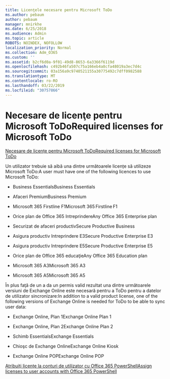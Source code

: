 ```yaml
---
title: Licenţele necesare pentru Microsoft ToDo
ms.author: pebaum
author: pebaum
manager: mnirkhe
ms.date: 6/25/2018
ms.audience: Admin
ms.topic: article
ROBOTS: NOINDEX, NOFOLLOW
localization_priority: Normal
ms.collection: Adm_O365
ms.custom: ''
ms.assetid: b2cf6d0a-9f01-49d8-8653-6a3366f6119d
ms.openlocfilehash: c492b46fa507c75a166eb4a8cfa48019a3ec7d4c
ms.sourcegitcommit: 03a156a9c9740521155a30775492c7dff0982588
ms.translationtype: MT
ms.contentlocale: ro-RO
ms.lasthandoff: 03/22/2019
ms.locfileid: "30757866"
---
```

# <a name="required-licenses-for-microsoft-todo"></a><span data-ttu-id="9d699-102">Necesare de licenţe pentru Microsoft ToDo</span><span class="sxs-lookup"><span data-stu-id="9d699-102">Required licenses for Microsoft ToDo</span></span>

[<span data-ttu-id="9d699-103">Necesare de licenţe pentru Microsoft ToDo</span><span class="sxs-lookup"><span data-stu-id="9d699-103">Required licenses for Microsoft ToDo</span></span>](https://support.office.com/article/381e9d1b-c500-49b5-973e-890fd86528d7.aspx)
  
<span data-ttu-id="9d699-104">Un utilizator trebuie să aibă una dintre următoarele licențe să utilizeze Microsoft ToDo:</span><span class="sxs-lookup"><span data-stu-id="9d699-104">A user must have one of the following licences to use Microsoft ToDo:</span></span>
  
- <span data-ttu-id="9d699-105">Business Essentials</span><span class="sxs-lookup"><span data-stu-id="9d699-105">Business Essentials</span></span>
    
- <span data-ttu-id="9d699-106">Afaceri Premium</span><span class="sxs-lookup"><span data-stu-id="9d699-106">Business Premium</span></span>
    
- <span data-ttu-id="9d699-107">Microsoft 365 Firstline F1</span><span class="sxs-lookup"><span data-stu-id="9d699-107">Microsoft 365 Firstline F1</span></span>
    
- <span data-ttu-id="9d699-108">Orice plan de Office 365 Intreprindere</span><span class="sxs-lookup"><span data-stu-id="9d699-108">Any Office 365 Enterprise plan</span></span>
    
- <span data-ttu-id="9d699-109">Securizat de afaceri productiv</span><span class="sxs-lookup"><span data-stu-id="9d699-109">Secure Productive Business</span></span>
    
- <span data-ttu-id="9d699-110">Asigura productiv Intreprindere E3</span><span class="sxs-lookup"><span data-stu-id="9d699-110">Secure Productive Enterprise E3</span></span>
    
- <span data-ttu-id="9d699-111">Asigura productiv Intreprindere E5</span><span class="sxs-lookup"><span data-stu-id="9d699-111">Secure Productive Enterprise E5</span></span>
    
- <span data-ttu-id="9d699-112">Orice plan de Office 365 educaţie</span><span class="sxs-lookup"><span data-stu-id="9d699-112">Any Office 365 Education plan</span></span>
    
- <span data-ttu-id="9d699-113">Microsoft 365 A3</span><span class="sxs-lookup"><span data-stu-id="9d699-113">Microsoft 365 A3</span></span>
    
- <span data-ttu-id="9d699-114">Microsoft 365 A5</span><span class="sxs-lookup"><span data-stu-id="9d699-114">Microsoft 365 A5</span></span>
    
<span data-ttu-id="9d699-115">În plus faţă de un a da un permis valid rezultat una dintre următoarele versiuni de Exchange Online este necesară pentru a ToDo pentru a datelor de utilizator sincronizare:</span><span class="sxs-lookup"><span data-stu-id="9d699-115">In addition to a valid product license, one of the following versions of Exchange Online is needed for ToDo to be able to sync user data:</span></span> 
  
- <span data-ttu-id="9d699-116">Exchange Online, Plan 1</span><span class="sxs-lookup"><span data-stu-id="9d699-116">Exchange Online Plan 1</span></span>
    
- <span data-ttu-id="9d699-117">Exchange Online, Plan 2</span><span class="sxs-lookup"><span data-stu-id="9d699-117">Exchange Online Plan 2</span></span>
    
- <span data-ttu-id="9d699-118">Schimb Essentials</span><span class="sxs-lookup"><span data-stu-id="9d699-118">Exchange Essentials</span></span>
    
- <span data-ttu-id="9d699-119">Chioşc de Exchange Online</span><span class="sxs-lookup"><span data-stu-id="9d699-119">Exchange Online Kiosk</span></span>
    
- <span data-ttu-id="9d699-120">Exchange Online POP</span><span class="sxs-lookup"><span data-stu-id="9d699-120">Exchange Online POP</span></span>
    
[<span data-ttu-id="9d699-121">Atribuiţi licenţe la conturi de utilizator cu Office 365 PowerShell</span><span class="sxs-lookup"><span data-stu-id="9d699-121">Assign licenses to user accounts with Office 365 PowerShell</span></span>](https://docs.microsoft.com/office365/enterprise/powershell/assign-licenses-to-user-accounts-with-office-365-powershell )
  

